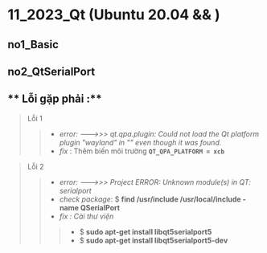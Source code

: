 # 11_2023_Qt (Ubuntu 20.04 && )

## **no1_Basic**


## **no2_QtSerialPort**

## ** Lỗi gặp phải :**
> Lỗi 1
>>- _error: --->>> qt.qpa.plugin: Could not load the Qt platform plugin "wayland" in "" even though it was found._
>>- _fix_ : Thêm biến môi trường  **```QT_QPA_PLATFORM = xcb```**

> Lỗi 2
>>- _error: --->>> Project ERROR: Unknown module(s) in QT: serialport_
>>- _check package_: $ **find /usr/include /usr/local/include -name QSerialPort** 
>>- _fix : Cài thư viện_
>>>- $ **sudo apt-get install libqt5serialport5**
>>>- $ **sudo apt-get install libqt5serialport5-dev**

 
